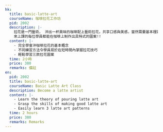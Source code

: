 ```yaml
---
hk:
  title: basic-latte-art
  courseName: 咖啡拉花工作坊
  pid: 2002
  description: |-
    拉花是一門藝術， 沖出一杯美味的咖啡配上藝術拉花，共享口感與美感，當然需要基本理論與實踐，基礎班適合初學或從未接觸的朋友。
    來上課的每位學員都能在咖啡上制作出具特式的圖案!!
  content: |-
    - 完全學會沖咖啡拉花的基本概念
    - 不同練習方法令學員易於在短時間內掌握拉花技巧
    - 輕鬆學習三款拉花圖案
  time: 2小時
  price: 380
  remarks: 備註
en:
  pid: 2002
  title: basic-latte-art
  courseName: Basic Latte Art Class
  description: Become a latte artist
  content: |-
    - Learn the theory of pouring latte art 
    - Grasp the skills of making good latte art
    - Easily learn 3 latte art patterns
  time: 2 hours
  price: 380
  remarks: Remarks
---
```

